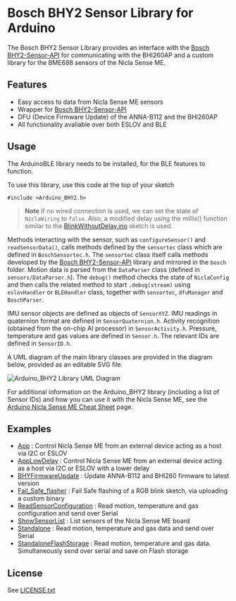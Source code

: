 # Bosch BHY2 Sensor Library for Arduino

The Bosch BHY2 Sensor Library provides an interface with the [Bosch BHY2-Sensor-API](https://github.com/BoschSensortec/BHY2-Sensor-API) for communicating with the BHI260AP and a custom library for the BME688 sensors of the Nicla Sense ME.

## Features

- Easy access to data from Nicla Sense ME sensors
- Wrapper for [Bosch BHY2-Sensor-API](https://github.com/BoschSensortec/BHY2-Sensor-API)
- DFU (Device Firmware Update) of the ANNA-B112 and the BHI260AP
- All functionality avaliable over both ESLOV and BLE

## Usage

The ArduinoBLE library needs to be installed, for the BLE features to function.

To use this library, use this code at the top of your sketch
```
#include <Arduino_BHY2.h>
```

> **Note**
> If no wired connection is used, we can set the state of `NiclaWiring` to `false`. Also, a modified delay using the millis() function similar to the [BlinkWithoutDelay.ino](https://docs.arduino.cc/built-in-examples/digital/BlinkWithoutDelay) sketch is used.

Methods interacting with the sensor, such as `configureSensor()` and `readSensorData()`, calls methods defined by the `sensortec` class which are defined in `BoschSensortec.h`. The `sensortec` class itself calls methods developed by the [Bosch BHY2-Sensor-API](https://github.com/boschsensortec/BHY2-Sensor-API) library and mirrored in the `bosch` folder. Motion data is parsed from the `DataParser` class (defined in `sensors/DataParser.h`). The `debug()` method checks the state of `NiclaConfig` and then calls the related method to start `.debug(stream)` using `eslovHandler` or `BLEHandler` class, together with `sensortec`, `dfuManager` and `BoschParser`.

IMU sensor objects are defined as objects of `SensorXYZ`. IMU readings in quaternion format are defined in `SensorQuaternion.h`. Activity recognition (obtained from the on-chip AI processor) in `SensorActivity.h`. Pressure, temperature and gas values are defined in `Sensor.h`. The relevant IDs are defined in `SensorID.h`. 

A UML diagram of the main library classes are provided in the diagram below, provided as an editable SVG file.

![Arduino_BHY2 Library UML Diagram](./Arduino_BHY2.UML.drawio.svg)

For additional information on the Arduino_BHY2 library (including a list of Sensor IDs) and how you can use it with the Nicla Sense ME, see the [Arduino Nicla Sense ME Cheat Sheet](https://docs.arduino.cc/tutorials/nicla-sense-me/cheat-sheet) page.



## Examples

- [App](https://github.com/arduino-libraries/Arduino_BHY2/blob/main/examples/App/App.ino) : Control Nicla Sense ME from an external device acting as a host via I2C or ESLOV
- [AppLowDelay](https://github.com/arduino-libraries/Arduino_BHY2/blob/main/examples/AppLowDelay/AppLowDelay.ino) : Control Nicla Sense ME from an external device acting as a host via I2C or ESLOV with a lower delay
- [BHYFirmwareUpdate](https://github.com/arduino-libraries/Arduino_BHY2/tree/main/examples/BHYFirmwareUpdate) : Update ANNA-B112 and BHI260 firmware to latest version
- [Fail_Safe_flasher](https://github.com/arduino-libraries/Arduino_BHY2/blob/main/examples/Fail_Safe_flasher/Fail_Safe_flasher.ino) : Fail Safe flashing of a RGB blink sketch, via uploading a custom binary
- [ReadSensorConfiguration](https://github.com/arduino-libraries/Arduino_BHY2/blob/main/examples/ReadSensorConfiguration/ReadSensorConfiguration.ino) : Read motion, temperature and gas configuration and send over Serial
- [ShowSensorList](https://github.com/arduino-libraries/Arduino_BHY2/blob/main/examples/ShowSensorList/ShowSensorList.ino) : List sensors of the Nicla Sense ME board
- [Standalone](https://github.com/arduino-libraries/Arduino_BHY2/blob/main/examples/Standalone/Standalone.ino) : Read motion, temperature and gas data and send over Serial
- [StandaloneFlashStorage](https://github.com/arduino-libraries/Arduino_BHY2/blob/main/examples/StandaloneFlashStorage/StandaloneFlashStorage.ino) : Read motion, temperature and gas data. Simultaneously send over serial and save on Flash storage  

## License

See [LICENSE.txt](LICENSE.txt)